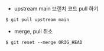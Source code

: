 * upstream main 브랜치 코드 pull 하기
```
$ git pull upstream main
```

* merge, pull 취소
```
$ git reset --merge ORIG_HEAD
```
